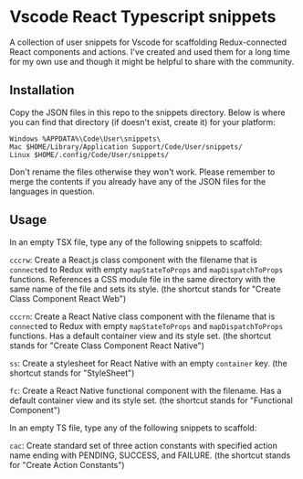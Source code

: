 # Vscode React Typescript snippets
A collection of user snippets for Vscode for scaffolding Redux-connected React components and actions. I've created and used them for a long time for my own use and though it might be helpful to share with the community.

## Installation

Copy the JSON files in this repo to the snippets directory. Below is where you can find that directory (if doesn't exist, create it) for your platform:

```
Windows %APPDATA%\Code\User\snippets\
Mac $HOME/Library/Application Support/Code/User/snippets/
Linux $HOME/.config/Code/User/snippets/
```

Don't rename the files otherwise they won't work. Please remember to merge the contents if you already have any of the JSON files for the languages in question.

## Usage

In an empty TSX file, type any of the following snippets to scaffold:


`cccrw`: Create a React.js class component with the filename that is `connect`ed to Redux with empty `mapStateToProps` and `mapDispatchToProps` functions. References a CSS module file in the same directory with the same name of the file and sets its style. (the shortcut stands for "Create Class Component React Web")

`cccrn`: Create a React Native class component with the filename that is `connect`ed to Redux with empty `mapStateToProps` and `mapDispatchToProps` functions. Has a default container view and its style set. (the shortcut stands for "Create Class Component React Native")

`ss`: Create a stylesheet for React Native with an empty `container` key. (the shortcut stands for "StyleSheet")

`fc`: Create a React Native functional component with the filename. Has a default container view and its style set. (the shortcut stands for "Functional Component")


In an empty TS file, type any of the following snippets to scaffold:

`cac`: Create standard set of three action constants with specified action name ending with PENDING, SUCCESS, and FAILURE. (the shortcut stands for "Create Action Constants")
